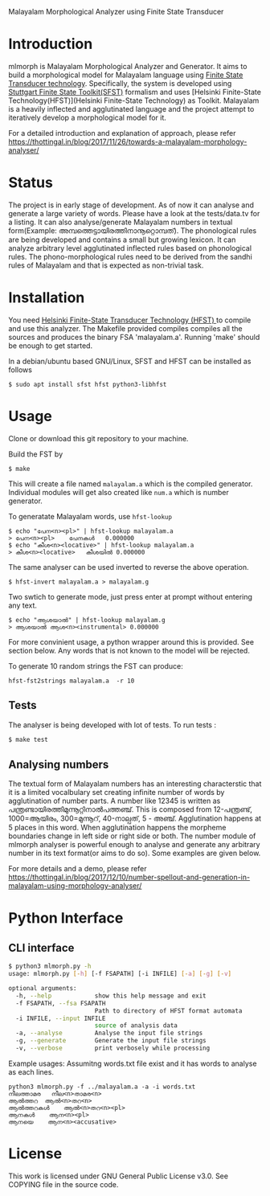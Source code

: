 Malayalam Morphological Analyzer using Finite State Transducer

Introduction
============
mlmorph is Malayalam Morphological Analyzer and Generator. It aims to build a morphological model for Malayalam language using  [Finite State Transducer technology](https://en.wikipedia.org/wiki/Finite-state_transducer). Specifically, the system is developed using [Stuttgart Finite State Toolkit(SFST)]( http://www.ims.uni-stuttgart.de/projekte/gramotron/SOFTWARE/SFST.html) formalism and uses [Helsinki Finite-State Technology(HFST)](Helsinki Finite-State Technology) as Toolkit. Malayalam is a heavily inflected and agglutinated language and the project attempt to iteratively develop a morphological model for it.

For a detailed introduction and explanation of approach, please refer https://thottingal.in/blog/2017/11/26/towards-a-malayalam-morphology-analyser/

Status
======
The project is in early stage of development. As of now it can analyse and generate a large variety of words. Please have a look at the tests/data.tv for a listing. It can also analyse/generate Malayalam numbers in textual form(Example: അമ്പത്തെട്ടായിരത്തിനാനൂറ്റൊമ്പത്). The phonological rules are being developed and contains a small but growing lexicon. It can analyze arbitrary level agglutinated inflected rules based on phonological rules. The phono-morphological rules need to be derived from the sandhi rules of Malayalam and that is expected as non-trivial task.

Installation
============
You need  [Helsinki Finite-State Transducer Technology (HFST) ](http://www.ling.helsinki.fi/kieliteknologia/tutkimus/hfst/) to compile and use this analyzer.
The Makefile provided compiles compiles all the sources and produces the binary FSA 'malayalam.a'. Running 'make' should be enough to get started.

In a debian/ubuntu based GNU/Linux, SFST and HFST can be installed as follows

```$ sudo apt install sfst hfst python3-libhfst```

Usage
=====
Clone or download this git repository to your machine.

Build the FST by

```$ make```

This will create a file named `malayalam.a` which is the compiled generator. Individual modules will get also created like `num.a` which is number generator.

To generatate Malayalam words, use ```hfst-lookup```

```
$ echo "പേന<n><pl>" | hfst-lookup malayalam.a
> പേന<n><pl>    പേനകൾ   0.000000
$ echo "കീശ<n><locative>" | hfst-lookup malayalam.a
> കീശ<n><locative>   കീശയിൽ	0.000000
```

The same analyser can be used inverted to reverse the above operation.

```$ hfst-invert malayalam.a > malayalam.g```

Two swtich to generate mode, just press enter at prompt without entering any text.

```
$ echo "ആശയാൽ" | hfst-lookup malayalam.g
> ആശയാൽ ആശ<n><instrumental>	0.000000
```

For more convinient usage, a python wrapper around this is provided. See section below. Any words that is not known to the model will be rejected.

To generate 10 random strings the FST can produce:

`hfst-fst2strings malayalam.a  -r 10`

Tests
-----
The analyser is being developed with lot of tests. To run tests :
```bash
$ make test
```
Analysing numbers
----------------
The textual form of Malayalam numbers has an interesting characterstic that it is a limited vocalbulary set creating infinite number of words by agglutination of number parts. A number like 12345 is written as പന്ത്രണ്ടായിരത്തിമുന്നൂറ്റിനാൽപത്തഞ്ച്. This is composed from 12-പന്ത്രണ്ട്, 1000=ആയിരം, 300=മുന്നൂറ്, 40-നാല്പത്, 5 - അഞ്ച്. Agglutination happens at 5 places in this word. When agglutination happens the morpheme boundaries change in left side or right side or both. The number module of mlmorph analyser is powerful enough to analyse and generate any arbitrary number in its text format(or aims to do so). Some examples are given below.

For more details and a demo, please refer https://thottingal.in/blog/2017/12/10/number-spellout-and-generation-in-malayalam-using-morphology-analyser/

Python Interface
===============

CLI interface
-------------
```bash
$ python3 mlmorph.py -h
usage: mlmorph.py [-h] [-f FSAPATH] [-i INFILE] [-a] [-g] [-v]

optional arguments:
  -h, --help            show this help message and exit
  -f FSAPATH, --fsa FSAPATH
                        Path to directory of HFST format automata
  -i INFILE, --input INFILE
                        source of analysis data
  -a, --analyse         Analyse the input file strings
  -g, --generate        Generate the input file strings
  -v, --verbose         print verbosely while processing
```
Example usages: Assumitng words.txt file exist and it has words to analyse as each lines.
```
python3 mlmorph.py -f ../malayalam.a -a -i words.txt
നീലത്താമര	നീല<n>താമര<n>
ആൽത്തറ	ആൽ<n>തറ<n>
ആൽത്തറകൾ	ആൽ<n>തറ<n><pl>
ആനകൾ	ആന<n><pl>
ആനയെ	ആന<n><accusative>
```

License
=======
This work is licensed under GNU General Public License v3.0. See COPYING file in the source code.
